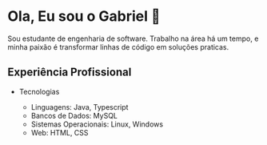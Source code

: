 # Ola, Eu sou o Gabriel 👋
Sou estudante de engenharia de software. Trabalho na área há um tempo, e minha paixão é transformar linhas de código em soluções praticas.

## Experiência Profissional
<ul>
<li>Tecnologias</li>
  <ul>
    <li>Linguagens: Java, Typescript</li>
    <li>Bancos de Dados: MySQL</li>
    <li>Sistemas Operacionais: Linux, Windows</li>
    <li>Web: HTML, CSS</li>
  </ul>
</ul>

